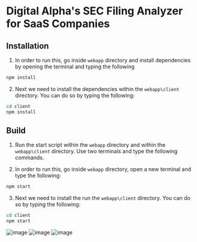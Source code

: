 # Digital Alpha's SEC Filing Analyzer for SaaS Companies
## Installation
1) In order to run this, go inside `webapp` directory and install dependencies by opening the terminal and typing the following

```bash
npm install
```

2) Next we need to install the dependencies within the `webapp\client` directory. You can do so by typing the following:

```bash
cd client
npm install
```



## Build

1) Run the start script within the `webapp` directory and within the `webapp\client` directory. Use two terminals and type the following commands.


2) In order to run this, go inside `webapp` directory, open a new terminal and type the following:

```bash
npm start
```

3) Next we need to install the run the `webapp\client` directory. You can do so by typing the following:

```bash
cd client
npm start
```
![image](https://user-images.githubusercontent.com/101931194/159132711-24967a04-f0e8-4ab5-844e-2460612066e2.png)
![image](https://user-images.githubusercontent.com/101931194/159132719-37d31fa6-4eef-4e0c-81b6-f991bed57388.png)
![image](https://user-images.githubusercontent.com/101931194/159132728-390d509e-5065-4899-aaa9-1ef3e8eccc1d.png)
